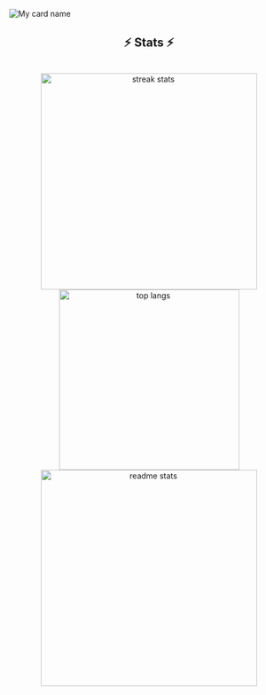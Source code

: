 
![My card name](https://cardivo.vercel.app/api?name=ADARSH-P%20&description=Hi,%20Welcome%20To%20My%20Profile&image=https://avatars.githubusercontent.com/u/181054096?v=4&backgroundColor=%23e4f2f6&instagram=_adarsh_fg&github=Adarsh-fg&)
</p>
</p>

<h2 align="center">⚡ Stats ⚡</h2>
<br>
<div align=center>
  <img width=390 src="https://github-readme-streak-stats-salesp07.vercel.app/?user=Adarsh-fg&count_private=true&theme=react&border_radius=10" alt="streak stats"/>
  <img width=325 align="center" src="https://github-readme-stats-salesp07.vercel.app/api/top-langs/?username=Adarsh-fg&hide=HTML&langs_count=8&layout=compact&theme=react&border_radius=10&size_weight=0.5&count_weight=0.5&exclude_repo=github-readme-stats" alt="top langs" />
  <img width=390 src="https://github-readme-stats-salesp07.vercel.app/api?username=Adarsh-fg&count_private=true&show_icons=true&theme=react&rank_icon=github&border_radius=10" alt="readme stats" />
</div>

